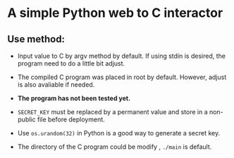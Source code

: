 # A simple Python web to C interactor

## Use method:

* Input value to C by argv method by default. If using stdin is desired, the program need to do a little bit adjust.

* The compiled C program was placed in root by default. However, adjust is also avaliable if needed.

* **The program has not been tested yet.**

* `SECRET_KEY` must be replaced by a permanent value and store in a non-public file before deployment.
* Use `os.urandom(32)` in Python is a good way to generate a secret key.
* The directory of the C program could be modify , `./main` is default. 
